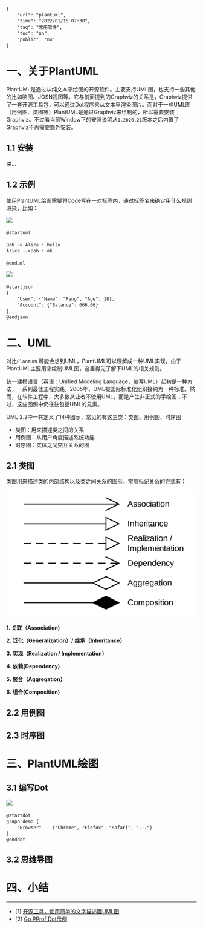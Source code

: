 ```
{
    "url": "plantuml",
    "time": "2022/01/15 07:38",
    "tag": "常用软件",
    "toc": "no",
    "public": "no"
}
```

# 一、关于PlantUML

PlantUML是通过从纯文本来绘图的开源软件。主要支持UML图，也支持一些其他的比如脑图、JOSN视图等。它与前面提到的Graphviz的关系是，Graphviz提供了一套开源工具包，可以通过Dot程序来从文本里渲染图片。而对于一些UML图（用例图、类图等）PlantUML是通过Graphviz来绘制的，所以需要安装Graphviz。不过看当前Window下的安装说明从`1.2020.21`版本之后内置了Graphviz不再需要额外安装。

## 1.1 安装

略...

## 1.2 示例

使用PlantUML绘图需要将Code写在一对标签内，通过标签名来确定用什么规则渲染，比如：

![](//www.plantuml.com/plantuml/png/SoWkIImgAStDuNBAJrBGjLDmpCbCJbMmKiX8pSd9vuBmT7NjWB90mVniBeVKl1IWSW00)

```
@startuml

Bob -> Alice : hello
Alice -->Bob : ok

@enduml
```

![](//www.plantuml.com/plantuml/png/SoWkIImgoIhEp-Egvb800gNGujGY9Ik5QYM_nDnK84Cf83KlNKb7GSan7SGrjAZLWIXqJ4xEByqh0QjrIin9p4i6oPkPcUcPcTLorN8vfEQbW0m60000)

```
@startjson
{
    "User": {"Name": "Peng", "Age": 18},
    "Account": {"Balance": 666.66}
}
@endjson
```

# 二、UML

对比`PlantUML`可能会想到UML，PlantUML可以理解成一种UML实现，由于PlantUML主要用来绘制UML图，这里得先了解下UML的相关规则。

统一建模语言（英语：Unified Modeling Language，缩写UML）起初是一种方法，一系列最佳工程实践。2005年，UML被国际标准化组织接纳为一种标准。然而，在软件工程中，大多数从业者不使用UML，而是产生非正式的手绘图；不过，这些图例中仍往往包括UML的元素。

UML 2.2中一共定义了14种图示，常见的有这三类：类图、用例图、时序图

- 类图：用来描述类之间的关系
- 用例图：从用户角度描述系统功能
- 时序图：实体之间交互关系的图

## 2.1 类图

类图用来描述类的内部结构以及类之间关系的图形。常用标记关系的方式有：

![](../../static/uploads/uml_classes_relationship.png)

**1. 关联（Association)**


**2. 泛化（Generalization）/ 继承（Inheritance）**


**3. 实现（Realization / Implementation）**


**4. 依赖(Dependency)**


**5. 聚合（Aggregation）**


**6. 组合(Composition)**


## 2.2 用例图


## 2.3 时序图


# 三、PlantUML绘图

## 3.1 编写Dot

![](//www.plantuml.com/plantuml/png/SoWkIImgISaluKelIYp8K4X9pSrNgEPI008bfwByykBK8YK5NLs5QYNdZAByt5Gb7GKbjypKjFmA42iuCIsnA1F4qjFJKwhbgkLoICrB0Pe60000)


```
@startdot
graph demo {
    "Browser" -- {"Chrome", "Fiefox", "Safari", "..."}
}
@enddot
```

## 3.2 思维导图


# 四、小结


---

- [1] [开源工具，使用简单的文字描述画UML图](https://plantuml.com/zh/)
- [2] [Go PProf Dot示例](../../static/uploads/dot.svg)

